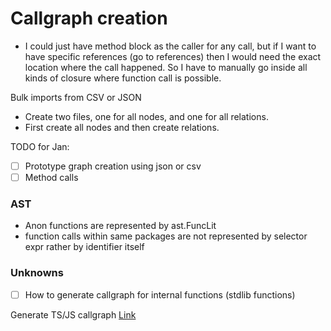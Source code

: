 # Callgraph creation

- I could just have method block as the caller for any call, but if I want to have specific references (go to references) then I would need
  the exact location where the call happened. So I have to manually go inside all kinds of closure where function call is possible.

Bulk imports from CSV or JSON

- Create two files, one for all nodes, and one for all relations.
- First create all nodes and then create relations.

TODO for Jan:

- [ ] Prototype graph creation using json or csv
- [ ] Method calls

### AST

- Anon functions are represented by ast.FuncLit
- function calls within same packages are not represented by selector expr rather by identifier itself

### Unknowns

- [ ] How to generate callgraph for internal functions (stdlib functions)

Generate TS/JS callgraph
[Link](https://github.com/cs-au-dk/jelly)
